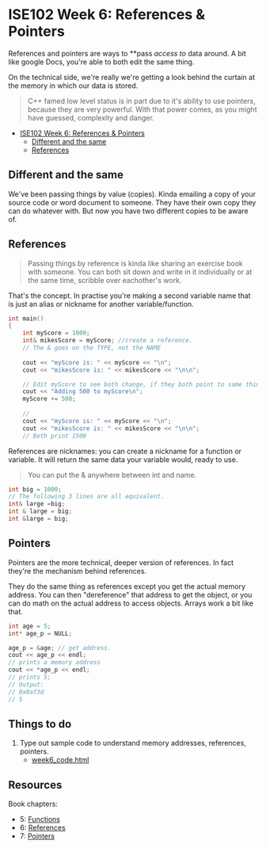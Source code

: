 # ISE102 Week 6: References & Pointers 

References and pointers are ways to **pass _access to_ data around. A bit like google Docs, you're able to both edit the same thing.

On the technical side, we're really we're getting a look behind the curtain at the memory in which our data is stored.

> C++ famed low level status is in part due to it's ability to use pointers, because they are very powerful. With that power comes, as you might have guessed, complexity and danger.


<!-- @import "[TOC]" {cmd="toc" depthFrom=1 depthTo=6 orderedList=false} -->

<!-- code_chunk_output -->

- [ISE102 Week 6: References & Pointers](#ise102-week-6-references--pointers)
	- [Different and the same](#different-and-the-same)
	- [References](#references)

<!-- /code_chunk_output -->

## Different and the same

We've been passing things by value (copies). Kinda emailing a copy of your source code or word document to someone. They have their own copy they can do whatever with. But now you have two different copies to be aware of.

## References

> Passing things by reference is kinda like sharing an exercise book with someone. You can both sit down and write in it individually or at the same time, scribble over eachother's work.
 
That's the concept. In practise you're making a second variable name that is just an alias or nickname for another variable/function.

```cpp
int main()
{
	int myScore = 1000;
	int& mikesScore = myScore; //create a reference. 
	// The & goes on the TYPE, not the NAME
	
	cout << "myScore is: " << myScore << "\n";
	cout << "mikesScore is: " << mikesScore << "\n\n";

	// Edit myScore to see both change, if they both point to same thing.
	cout << "Adding 500 to myScore\n";
	myScore += 500;						 
	
	// 
	cout << "myScore is: " << myScore << "\n";
	cout << "mikesScore is: " << mikesScore << "\n\n";
	// Both print 1500

```

 References are nicknames: you can create a nickname for a function or variable. It will return the same data your variable would, ready to use.

 > You can put the & anywhere between int and name.

 ```cpp
 int big = 1000;
 // The following 3 lines are all equivalent.
 int& large =big;
 int & large = big;
 int &large = big; 
```

## Pointers

Pointers are the more technical, deeper version of references. In fact they're the mechanism behind references.

They do the same thing as references except you get the actual memory address. You can then "dereference" that address to get the object, or you can do math on the actual address to access objects. Arrays work a bit like that.

```cpp
int age = 5;
int* age_p = NULL;

age_p = &age; // get address.
cout << age_p << endl;
// prints a memory address
cout << *age_p << endl;
// prints 5;
// Output:
// 0x0af3d
// 5
```


## Things to do

1. Type out sample code to understand memory addresses, references, pointers.
   * [week6_code.html](week6_code.html)

## Resources

Book chapters:
* 5: [Functions](book_1/cppgameprog_5_funcs_madlib.pdf)
* 6: [References](book_1/cppgameprog_6_refs_tictactoe.pdf)
* 7: [Pointers](book_1/cppgameprog_7_pointers_tic2.pdf)

